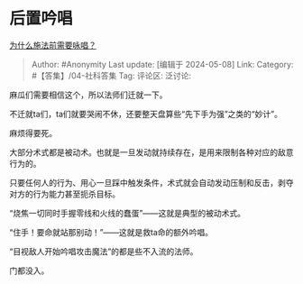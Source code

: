 # 后置吟唱
[为什么施法前需要咏唱？](https://www.zhihu.com/question/544157757/answer/3489780006)

> Author: #Anonymity
> Last update: [编辑于 2024-05-08]
> Link:
> Category: #【答集】/04-社科答集 
> Tag: 
> 评论区:
> 泛讨论:

麻瓜们需要相信这个，所以法师们迁就一下。

不迁就ta们，ta们就要哭闹不休，还要整天盘算些“先下手为强”之类的“妙计”。

麻烦得要死。

大部分术式都是被动术。也就是一旦发动就持续存在，是用来限制各种对应的敌意行为的。

只要任何人的行为、用心一旦踩中触发条件，术式就会自动发动压制和反击，剥夺对方的行为能力甚至扼杀目标。

“烧焦一切同时手握零线和火线的蠢蛋”——这就是典型的被动术式。

“住手！要命就站那别动！”——这就是救ta命的额外吟唱。

  

“目视敌人开始吟唱攻击魔法”的都是些不入流的法师。

门都没入。
